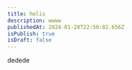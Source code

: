 ```yaml
---
title: holis
description: wwww
publishedAt: 2024-01-28T22:50:02.656Z
isPublish: true
isDraft: false
---
```

d﻿edede